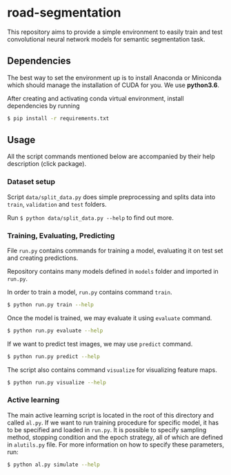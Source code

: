 # road-segmentation

This repository aims to provide a simple environment to easily train and test convolutional
neural network models for semantic segmentation task.

## Dependencies

The best way to set the environment up is to install Anaconda or Miniconda which
should manage the installation of CUDA for you.
We use **python3.6**.

After creating and activating conda virtual environment, install dependencies by running

```bash
$ pip install -r requirements.txt
```

## Usage

All the script commands mentioned below are accompanied by their help description (click package).

### Dataset setup

Script `data/split_data.py` does simple preprocessing and splits data into
`train`, `validation` and `test` folders.

Run `$ python data/split_data.py --help` to find out more.

### Training, Evaluating, Predicting

File `run.py` contains commands for training a model, evaluating it
on test set and creating predictions.

Repository contains many models defined in `models` folder and
imported in `run.py`.

In order to train a model, `run.py` contains command `train`.
```bash
$ python run.py train --help
```

Once the model is trained, we may evaluate it using `evaluate` command.
```bash
$ python run.py evaluate --help
```

If we want to predict test images, we may use `predict` command.
```bash
$ python run.py predict --help
```

The script also contains command `visualize` for visualizing
feature maps.
```bash
$ python run.py visualize --help
```


### Active learning

The main active learning script is located in the root of this directory and called
`al.py`. If we want to run training procedure for specific model, it has to be specified
and loaded in `run.py`. It is possible to specify sampling method, stopping condition
and the epoch strategy, all of which are defined in `alutils.py` file.
For more information on how to specify these parameters, run:
```bash
$ python al.py simulate --help
```
